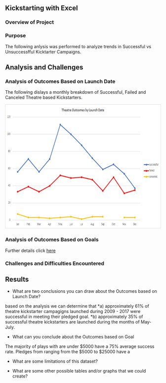 ## Kickstarting with Excel

### Overview of Project

### Purpose
The following anlysis was performed to analyze trends in Successful vs Unsuccessfful Kicktarter Campaigns.

## Analysis and Challenges

### Analysis of Outcomes Based on Launch Date

The following dislays a monthly breakdown of Successful, Failed and Canceled Theatre based Kickstarters.
<p align="center">
  <img src="https://github.com/joshb738/kickstarter-analysis/blob/main/Resources/Theater_Outcomes_vs_Launch.png" width="700" height="400" />
</p>

### Analysis of Outcomes Based on Goals

Further details click [here](https://github.com/joshb738/kickstarter-analysis/blob/main/Resources/Outcomes_vs_Goals.png)

### Challenges and Difficulties Encountered

## Results

- What are two conclusions you can draw about the Outcomes based on Launch Date?

based on the analysis we can determine that 
*a) approximately 61% of theatre kickstarter campagigns launched during 2009 - 2017 were successful in meeting their pledged goal. 
*b) approximately 35% of successful theatre kickstarters are launched during the months of May- July. 

- What can you conclude about the Outcomes based on Goal

The majority of plays with  are under $5000 have a 75% average success rate. Pledges from ranging from the $5000 to $25000  have a

- What are some limitations of this dataset?

- What are some other possible tables and/or graphs that we could create?
